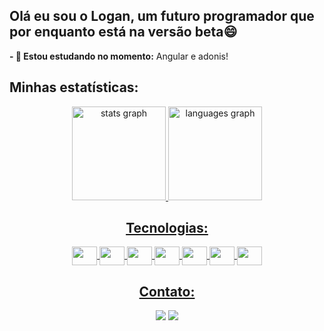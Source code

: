## Olá eu sou o Logan, um futuro programador que por enquanto está na versão beta😄


  <strong>- 📘 Estou estudando no momento:</strong> Angular e adonis!


## Minhas estatísticas:
  <div align="center">
    <a href="https://github.com/JohnCollow">
    <img src="https://github-readme-stats.vercel.app/api?hide_title=true&hide_rank=false&theme=tokyonight&show_icons=true&include_all_commits=false&count_private=true&disable_animations=false&locale=en&hide_border=true&username=JohnCollow" height="150" alt="stats graph"  />
    <img src="https://github-readme-stats.vercel.app/api/top-langs?locale=en&hide_title=true&layout=compact&card_width=320&langs_count=5&theme=tokyonight&hide_border=true&username=JohnCollow" height="150" alt="languages graph"/>
  </div> 
   
  <div align="center">
    <h2>Tecnologias:</h2>
    <img align="center" height="30px" width="40px" src="https://cdn.jsdelivr.net/gh/devicons/devicon/icons/html5/html5-plain.svg"/>
    <img align="center" height="30px" width="40px" src="https://cdn.jsdelivr.net/gh/devicons/devicon/icons/css3/css3-plain.svg"/>
    <img align="center" height="30px" width="40px" src="https://cdn.jsdelivr.net/gh/devicons/devicon/icons/javascript/javascript-plain.svg"/>
    <img align="center" height="30px" width="40px" src="https://cdn.jsdelivr.net/gh/devicons/devicon/icons/typescript/typescript-plain.svg" />
    <img align="center" height="30px" width="40px" src="https://cdn.jsdelivr.net/gh/devicons/devicon/icons/angularjs/angularjs-plain.svg"/>
    <img align="center" height="30px" width="40px" src="https://cdn.jsdelivr.net/gh/devicons/devicon/icons/adonisjs/adonisjs-original.svg"/>
    <img align="center" height="30px" width="40px" src="https://cdn.jsdelivr.net/gh/devicons/devicon/icons/mysql/mysql-original-wordmark.svg"/>
  </div>


  <div align="center">
    <h2>Contato:</h2>
    <a href ="mailto:trabalhosbrsq@gmail.com"><img src="https://img.shields.io/badge/-Gmail-%23333?style=for-the-badge&logo=gmail&logoColor=white" target="_blank"></a>
      <a href="https://www.linkedin.com/in/logan-souza-1267b5226/" target="_blank"><img src="https://img.shields.io/badge/-LinkedIn-%230077B5?style=for-the-badge&logo=linkedin&logoColor=white" target="_blank"></a> 
  </div>
